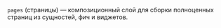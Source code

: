 `pages` (страницы) — композиционный слой для сборки полноценных страниц из сущностей, фич и виджетов.